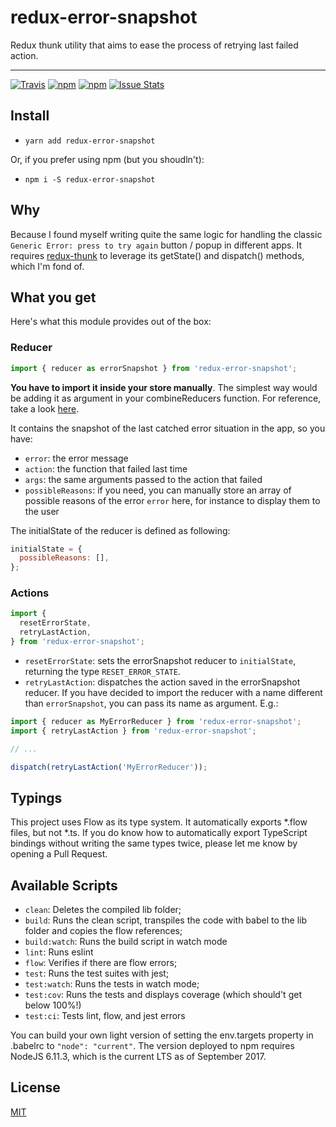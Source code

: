 # redux-error-snapshot

Redux thunk utility that aims to ease the process of retrying last failed action.

--------------------------------

[![Travis](https://img.shields.io/travis/jkomyno/redux-error-snapshot.svg)](https://travis-ci.org/jkomyno/redux-error-snapshot)
[![npm](https://img.shields.io/npm/v/redux-error-snapshot.svg)](https://npmjs.com/package/redux-error-snapshot)
[![npm](https://img.shields.io/npm/dm/redux-error-snapshot.svg)](https://npmjs.com/package/redux-error-snapshot)
[![Issue Stats](https://img.shields.io/issuestats/i/github/jkomyno/redux-error-snapshot.svg)](http://github.com/jkomyno/redux-error-snapshot/issues)

## Install

- `yarn add redux-error-snapshot`

Or, if you prefer using npm (but you shoudln't):

- `npm i -S redux-error-snapshot`

## Why

Because I found myself writing quite the same logic for handling the classic
`Generic Error: press to try again` button / popup in different apps.
It requires [redux-thunk](https://github.com/gaearon/redux-thunk) to leverage its getState() and dispatch() methods, which I'm fond of.

## What you get

Here's what this module provides out of the box:

### Reducer

```js
import { reducer as errorSnapshot } from 'redux-error-snapshot';
```

**You have to import it inside your store manually**. The simplest way would be adding it
as argument in your combineReducers function. For reference, take a look [here](http://redux.js.org/docs/api/combineReducers.html).

It contains the snapshot of the last catched error situation in the app, so you have:
- `error`: the error message
- `action`: the function that failed last time
- `args`: the same arguments passed to the action that failed
- `possibleReasons`: if you need, you can manually store an array of possible reasons of the error `error` here, for instance to display them to the user

The initialState of the reducer is defined as following:

```js
initialState = {
  possibleReasons: [],
};
```

### Actions

```js
import {
  resetErrorState,
  retryLastAction,
} from 'redux-error-snapshot';
```

- `resetErrorState`: sets the errorSnapshot reducer to `initialState`, returning the type `RESET_ERROR_STATE`.
- `retryLastAction`: dispatches the action saved in the errorSnapshot reducer. If you have decided to import
the reducer with a name different than `errorSnapshot`, you can pass its name as argument. E.g.:

```js
import { reducer as MyErrorReducer } from 'redux-error-snapshot';
import { retryLastAction } from 'redux-error-snapshot';

// ...

dispatch(retryLastAction('MyErrorReducer'));
```

## Typings

This project uses Flow as its type system. It automatically exports *.flow files, but not *.ts. If you do know
how to automatically export TypeScript bindings without writing the same types twice, please let me know by
opening a Pull Request.

## Available Scripts

- `clean`: Deletes the compiled lib folder;
- `build`: Runs the clean script, transpiles the code with babel to the lib folder and copies the flow references;
- `build:watch`: Runs the build script in watch mode
- `lint`: Runs eslint
- `flow`: Verifies if there are flow errors;
- `test`: Runs the test suites with jest;
- `test:watch`: Runs the tests in watch mode;
- `test:cov`: Runs the tests and displays coverage (which should't get below 100%!)
- `test:ci`: Tests lint, flow, and jest errors

You can build your own light version of setting the env.targets property in .babelrc to `"node": "current"`.
The version deployed to npm requires NodeJS 6.11.3, which is the current LTS as of September 2017.

## License

[MIT](LICENSE)
